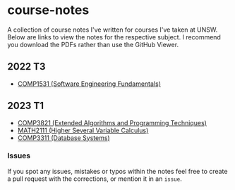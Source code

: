 # course-notes

A collection of course notes I've written for courses I've taken at UNSW. Below are links to view the notes for the respective subject. I recommend you download the PDFs rather than use the GitHub Viewer. 

## 2022 T3

- [COMP1531 (Software Engineering Fundamentals)](./comp1531/COMP1531.pdf)

## 2023 T1

- [COMP3821 (Extended Algorithms and Programming Techniques)](./comp3821/COMP3821.pdf)
- [MATH2111 (Higher Several Variable Calculus)](./math2111/MATH2111.pdf)
- [COMP3311 (Database Systems)](./comp3311/COMP3311.md)

### Issues

If you spot any issues, mistakes or typos within the notes feel free to create a pull request with the corrections, or mention it in an `issue`.
